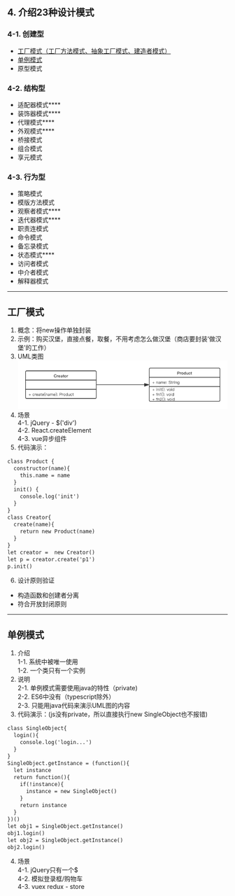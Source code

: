 
## 4. 介绍23种设计模式  
### 4-1. 创建型  
* [工厂模式（工厂方法模式、抽象工厂模式、建造者模式）](#工厂模式)  
* [单例模式](#单例模式)  
* 原型模式  

### 4-2. 结构型  
* 适配器模式****  
* 装饰器模式****  
* 代理模式****  
* 外观模式****  
* 桥接模式  
* 组合模式  
* 享元模式

### 4-3. 行为型  
* 策略模式  
* 模版方法模式  
* 观察者模式****  
* 迭代器模式****  
* 职责连模式  
* 命令模式  
* 备忘录模式  
* 状态模式****  
* 访问者模式  
* 中介者模式  
* 解释器模式  

*** 
## 工厂模式  
1. 概念：将new操作单独封装  
2. 示例：购买汉堡，直接点餐，取餐，不用考虑怎么做汉堡（商店要封装‘做汉堡’的工作）  
3. UML类图  
![UML类图](../image/工厂模式.png)  
4. 场景  
4-1. jQuery - $('div')  
4-2. React.createElement  
4-3. vue异步组件  
5. 代码演示：  
```  
class Product {  
  constructor(name){  
    this.name = name
  }  
  init() {  
    console.log('init')  
  }  
}  
class Creator{  
  create(name){  
    return new Product(name)
  }  
}  
let creator =  new Creator()  
let p = creator.create('p1')  
p.init()  
```  
6. 设计原则验证  
* 构造函数和创建者分离  
* 符合开放封闭原则  
***  
## 单例模式    
1. 介绍  
1-1. 系统中被唯一使用  
1-2. 一个类只有一个实例  
2. 说明  
2-1. 单例模式需要使用java的特性（private)  
2-2. ES6中没有（typescript除外）  
2-3. 只能用java代码来演示UML图的内容  
3. 代码演示：(js没有private，所以直接执行new SingleObject也不报错)  
```  
class SingleObject{  
  login(){  
    console.log('login...')  
  }  
}  
SingleObject.getInstance = (function(){  
  let instance
  return function(){  
    if(!instance){  
      instance = new SingleObject()  
    }  
    return instance  
  }  
})()  
let obj1 = SingleObject.getInstance()  
obj1.login()  
let obj2 = SingleObject.getInstance()  
obj2.login()  
```  
4. 场景  
4-1. jQuery只有一个$   
4-2. 模拟登录框/购物车    
4-3. vuex redux - store
